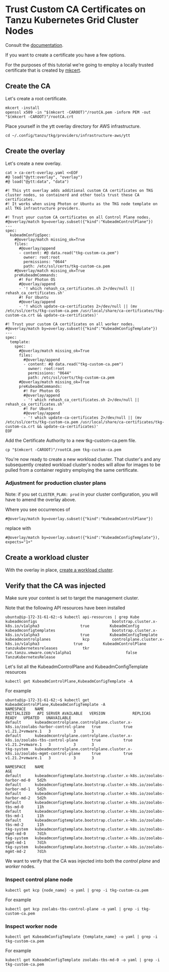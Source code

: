 # Trust Custom CA Certificates on Tanzu Kubernetes Grid Cluster Nodes

Consult the [documentation](https://docs.vmware.com/en/VMware-Tanzu-Kubernetes-Grid/1.4/vmware-tanzu-kubernetes-grid-14/GUID-cluster-lifecycle-secrets.html#custom-ca).

If you want to create a certificate you have a few options.

For the purposes of this tutorial we're going to employ a locally trusted certificate that is created by [mkcert](https://github.com/FiloSottile/mkcert).


## Create the CA

Let's create a root certificate.

```
mkcert -install
openssl x509 -in "$(mkcert -CAROOT)"/rootCA.pem -inform PEM -out "$(mkcert -CAROOT)"/rootCA.crt
```

Place yourself in the ytt overlay directory for AWS infrastructure.

```
cd ~/.config/tanzu/tkg/providers/infrastructure-aws/ytt
```


## Create the overlay

Let's create a new overlay.

```
cat > ca-cert-overlay.yaml <<EOF
#@ load("@ytt:overlay", "overlay")
#@ load("@ytt:data", "data")

#! This ytt overlay adds additional custom CA certificates on TKG cluster nodes, so containerd and other tools trust these CA certificates.
#! It works when using Photon or Ubuntu as the TKG node template on all TKG infrastructure providers.

#! Trust your custom CA certificates on all Control Plane nodes.
#@overlay/match by=overlay.subset({"kind":"KubeadmControlPlane"})
---
spec:
  kubeadmConfigSpec:
    #@overlay/match missing_ok=True
    files:
      #@overlay/append
      - content: #@ data.read("tkg-custom-ca.pem")
        owner: root:root
        permissions: "0644"
        path: /etc/ssl/certs/tkg-custom-ca.pem
    #@overlay/match missing_ok=True
    preKubeadmCommands:
      #! For Photon OS
      #@overlay/append
      - '! which rehash_ca_certificates.sh 2>/dev/null || rehash_ca_certificates.sh'
      #! For Ubuntu
      #@overlay/append
      - '! which update-ca-certificates 2>/dev/null || (mv /etc/ssl/certs/tkg-custom-ca.pem /usr/local/share/ca-certificates/tkg-custom-ca.crt && update-ca-certificates)'

#! Trust your custom CA certificates on all worker nodes.
#@overlay/match by=overlay.subset({"kind":"KubeadmConfigTemplate"})
---
spec:
  template:
    spec:
      #@overlay/match missing_ok=True
      files:
        #@overlay/append
        - content: #@ data.read("tkg-custom-ca.pem")
          owner: root:root
          permissions: "0644"
          path: /etc/ssl/certs/tkg-custom-ca.pem
      #@overlay/match missing_ok=True
      preKubeadmCommands:
        #! For Photon OS
        #@overlay/append
        - '! which rehash_ca_certificates.sh 2>/dev/null || rehash_ca_certificates.sh'
        #! For Ubuntu
        #@overlay/append
        - '! which update-ca-certificates 2>/dev/null || (mv /etc/ssl/certs/tkg-custom-ca.pem /usr/local/share/ca-certificates/tkg-custom-ca.crt && update-ca-certificates)'
EOF
```

Add the Certificate Authority to a new tkg-custom-ca.pem file.

```
cp "$(mkcert -CAROOT)"/rootCA.pem tkg-custom-ca.pem
```

You're now ready to create a new workload cluster.  That cluster's and any subsequently created workload cluster's nodes will allow for images to be pulled from a container registry employing the same certificate.

### Adjustment for production cluster plans

Note: if you set `CLUSTER_PLAN: prod` in your cluster configuration, you will have to amend the overlay above.

Where you see occurrences of

```
#@overlay/match by=overlay.subset({"kind":"KubeadmControlPlane"})
```

replace with

```
#@overlay/match by=overlay.subset({"kind":"KubeadmConfigTemplate"}), expects="1+"
```


## Create a workload cluster

With the overlay in place, [create a workload cluster](README.md#create-workload-cluster).


## Verify that the CA was injected

Make sure your context is set to target the management cluster.

Note that the following API resources have been installed

```
ubuntu@ip-172-31-61-62:~$ kubectl api-resources | grep Kube
kubeadmconfigs                                 bootstrap.cluster.x-k8s.io/v1alpha3                  true         KubeadmConfig
kubeadmconfigtemplates                         bootstrap.cluster.x-k8s.io/v1alpha3                  true         KubeadmConfigTemplate
kubeadmcontrolplanes              kcp          controlplane.cluster.x-k8s.io/v1alpha3               true         KubeadmControlPlane
tanzukubernetesreleases           tkr          run.tanzu.vmware.com/v1alpha1                        false        TanzuKubernetesRelease
```

Let's list all the KubeadmControlPlane and KubeadmConfigTemplate resources

```
kubectl get KubeadmControlPlane,KubeadmConfigTemplate -A
```

For example

```
ubuntu@ip-172-31-61-62:~$ kubectl get KubeadmControlPlane,KubeadmConfigTemplate -A
NAMESPACE    NAME                                                                             INITIALIZED   API SERVER AVAILABLE   VERSION            REPLICAS   READY   UPDATED   UNAVAILABLE
default      kubeadmcontrolplane.controlplane.cluster.x-k8s.io/zoolabs-harbor-control-plane   true          true                   v1.21.2+vmware.1   3          3       3
default      kubeadmcontrolplane.controlplane.cluster.x-k8s.io/zoolabs-tbs-control-plane      true          true                   v1.21.2+vmware.1   3          3       3
tkg-system   kubeadmcontrolplane.controlplane.cluster.x-k8s.io/zoolabs-mgmt-control-plane     true          true                   v1.21.2+vmware.1   3          3       3

NAMESPACE    NAME                                                                   AGE
default      kubeadmconfigtemplate.bootstrap.cluster.x-k8s.io/zoolabs-harbor-md-0   5d2h
default      kubeadmconfigtemplate.bootstrap.cluster.x-k8s.io/zoolabs-harbor-md-1   5d2h
default      kubeadmconfigtemplate.bootstrap.cluster.x-k8s.io/zoolabs-harbor-md-2   5d2h
default      kubeadmconfigtemplate.bootstrap.cluster.x-k8s.io/zoolabs-tbs-md-0      11h
default      kubeadmconfigtemplate.bootstrap.cluster.x-k8s.io/zoolabs-tbs-md-1      11h
default      kubeadmconfigtemplate.bootstrap.cluster.x-k8s.io/zoolabs-tbs-md-2      11h
tkg-system   kubeadmconfigtemplate.bootstrap.cluster.x-k8s.io/zoolabs-mgmt-md-0     7d1h
tkg-system   kubeadmconfigtemplate.bootstrap.cluster.x-k8s.io/zoolabs-mgmt-md-1     7d1h
tkg-system   kubeadmconfigtemplate.bootstrap.cluster.x-k8s.io/zoolabs-mgmt-md-2     7d1h
```

We want to verify that the CA was injected into both the _control plane_ and _worker_ nodes.

### Inspect control plane node

```
kubectl get kcp {node_name} -o yaml | grep -i tkg-custom-ca.pem
```

For example

```
kubectl get kcp zoolabs-tbs-control-plane -o yaml | grep -i tkg-custom-ca.pem
```

### Inspect worker node

```
kubectl get KubeadmConfigTemplate {template_name} -o yaml | grep -i tkg-custom-ca.pem
```

For example

```
kubectl get KubeadmConfigTemplate zoolabs-tbs-md-0 -o yaml | grep -i tkg-custom-ca.pem
```

